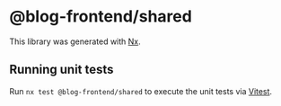 # @blog-frontend/shared

This library was generated with [Nx](https://nx.dev).

## Running unit tests

Run `nx test @blog-frontend/shared` to execute the unit tests via [Vitest](https://vitest.dev/).
